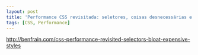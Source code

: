 ```yaml
---
layout: post
title: 'Performance CSS revisitada: seletores, coisas desnecessárias e estilos pesados'
tags: [CSS, Performance]
---
```


<http://benfrain.com/css-performance-revisited-selectors-bloat-expensive-styles>
